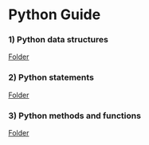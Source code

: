 # Python Guide

### 1) Python data structures
[Folder](https://github.com/jayashree8/Python_guide/tree/master/Python%20data%20structures)

### 2) Python statements
[Folder](https://github.com/jayashree8/Python_guide/tree/master/Python%20statements)

### 3) Python methods and functions
[Folder](https://github.com/jayashree8/Python_guide/tree/master/Python%20methods%20and%20functions)